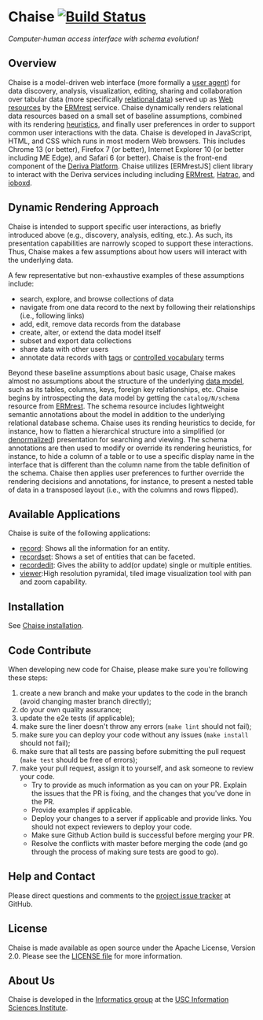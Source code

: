 # Chaise [![Build Status](https://github.com/informatics-isi-edu/chaise/workflows/Chaise%20end-to-end%20tests/badge.svg?branch=master)](https://github.com/informatics-isi-edu/chaise/actions?query=workflow%3A%22Chaise+end-to-end+tests%22+branch%3Amaster)
_Computer-human access interface with schema evolution!_

## Overview

Chaise is a model-driven web interface (more formally a [user agent]) for data
discovery, analysis, visualization, editing, sharing and collaboration over
tabular data (more specifically [relational data]) served up as [Web resources]
by the [ERMrest] service. Chaise dynamically renders relational data resources
based on a small set of baseline assumptions, combined with its rendering
[heuristics], and finally user preferences in order to support common user
interactions with the data. Chaise is developed in JavaScript, HTML, and CSS
which runs in most modern Web browsers. This includes Chrome 13 (or better),
Firefox 7 (or better), Internet Explorer 10 (or better including ME Edge), and
Safari 6 (or better). Chaise is the front-end component of the [Deriva Platform].
Chaise utilizes [ERMrestJS] client library to interact with the Deriva services
including including [ERMrest], [Hatrac], and [ioboxd].


[heuristics]: https://en.wikipedia.org/wiki/Heuristic_%28computer_science%29
[relational data]: https://en.wikipedia.org/wiki/Relational_database
[user agent]: https://en.wikipedia.org/wiki/User_agent
[Web resources]: https://en.wikipedia.org/wiki/Web_resource
[ERMrest]: https://github.com/informatics-isi-edu/ermrest
[Hatrac]: https://github.com/informatics-isi-edu/hatrac
[ioboxd]: https://github.com/informatics-isi-edu/ioboxd
[Deriva Platform]: http://isrd.isi.edu/deriva

## Dynamic Rendering Approach

Chaise is intended to support specific user interactions, as briefly introduced
above (e.g., discovery, analysis, editing, etc.). As such, its presentation
capabilities are narrowly scoped to support these interactions. Thus, Chaise
makes a few assumptions about how users will interact with the underlying
data.

A few representative but non-exhaustive examples of these assumptions include:
- search, explore, and browse collections of data
- navigate from one data record to the next by following their
  relationships (i.e., following links)
- add, edit, remove data records from the database
- create, alter, or extend the data model itself
- subset and export data collections
- share data with other users
- annotate data records with [tags] or [controlled vocabulary] terms

[tags]: https://en.wikipedia.org/wiki/Tag_(metadata)
[controlled vocabulary]: https://en.wikipedia.org/wiki/Controlled_vocabulary
[data model]: https://en.wikipedia.org/wiki/Data_model
[denormalized]: https://en.wikipedia.org/wiki/Denormalization

Beyond these baseline assumptions about basic usage, Chaise makes almost no
assumptions about the structure of the underlying [data model], such as its
tables, columns, keys, foreign key relationships, etc. Chaise begins by
introspecting the data model by getting the `catalog/N/schema` resource from
[ERMrest]. The schema resource includes lightweight semantic annotations about
the model in addition to the underlying relational database schema. Chaise uses
its rending heuristics to decide, for instance, how to flatten a hierarchical
structure into a simplified (or [denormalized]) presentation for searching and
viewing. The schema annotations are then used to modify or override its
rendering heuristics, for instance, to hide a column of a table or to use a
specific display name in the interface that is different than the column name
from the table definition of the schema. Chaise then applies user preferences
to further override the rendering decisions and annotations, for instance, to
present a nested table of data in a transposed layout (i.e., with the columns
and rows flipped).

## Available Applications

Chaise is suite of the following applications:

- [record](record/): Shows all the information for an entity.
- [recordset](recordset): Shows a set of entities that can be faceted.
- [recordedit](recordedit): Gives the ability to add(or update) single or multiple entities.
- [viewer](viewer/):High resolution pyramidal, tiled image visualization tool with pan and zoom capability.

## Installation

See [Chaise installation](docs/user-docs/installation.md).


## Code Contribute

When developing new code for Chaise, please make sure you're following these steps:

1. create a new branch and make your updates to the code in the branch (avoid changing master branch directly);
2. do your own quality assurance;
4. update the e2e tests (if applicable);
5. make sure the liner doesn't throw any errors (`make lint` should not fail);
6. make sure you can deploy your code without any issues (`make install` should not fail);
7. make sure that all tests are passing before submitting the pull request (`make test` should be free of errors);
8. make your pull request, assign it to yourself, and ask someone to review your code.
   - Try to provide as much information as you can on your PR. Explain the issues that the PR is fixing, and the changes that you've done in the PR.
   - Provide examples if applicable.
   - Deploy your changes to a server if applicable and provide links. You should not expect reviewers to deploy your code.
   - Make sure Github Action build is successful before merging your PR.
   - Resolve the conflicts with master before merging the code (and go through the process of making sure tests are good to go).

## Help and Contact

Please direct questions and comments to the [project issue tracker](https://github.com/informatics-isi-edu/chaise/issues) at GitHub.

## License

Chaise is made available as open source under the Apache License, Version 2.0. Please see the [LICENSE file](LICENSE) for more information.

## About Us

Chaise is developed in the
[Informatics group](http://www.isi.edu/research_groups/informatics/home)
at the [USC Information Sciences Institute](http://www.isi.edu).
